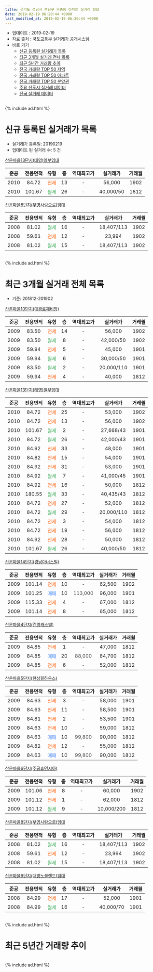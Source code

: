 ```yaml
---
title: 경기도 성남시 분당구 운중동 아파트 실거래 정보
date: 2019-02-19 06:20:44 +0900
last_modified_at: 2019-02-19 06:20:44 +0900
---
```


* 업데이트 : 2019-02-19
* 자료 출처 : [국토교통부 실거래가 공개시스템](http://rt.molit.go.kr)
* 바로 가기
    * [신규 등록된 실거래가 목록](#신규-등록된-실거래가-목록)
    * [최근 3개월 실거래 전체 목록](#최근-3개월-실거래-전체-목록)
    * [최근 5년간 거래량 추이](#최근-5년간-거래량-추이)
    * [전국 거래량 TOP 50 지역](https://ayogom.github.io/apt-trade-info/최근-3개월-전국에서-가장-거래가-많이-발생한-지역)
    * [전국 거래량 TOP 50 아파트](https://ayogom.github.io/apt-trade-info/최근-3개월-전국에서-가장-거래가-많이-발생한-아파트)
    * [전국 거래량 TOP 50 분양권](https://ayogom.github.io/apt-trade-info/최근-3개월-전국에서-가장-거래가-많이-발생한-분양권)
    * [주요 신도시 실거래 데이터](https://ayogom.github.io/apt-trade-info/주요-신도시)
    * [전국 실거래 데이터](https://ayogom.github.io/apt-trade-info/전국)
<br>
{% include ad.html %}
<br>

# 신규 등록된 실거래가 목록
* 실거래가 등록일: 20190219
* 업데이트 된 실거래 수: 5 건


[산운마을13단지(태영)일부임대](https://search.naver.com/search.naver?query=%EA%B2%BD%EA%B8%B0%EB%8F%84+%EC%84%B1%EB%82%A8%EC%8B%9C+%EB%B6%84%EB%8B%B9%EA%B5%AC+%EC%9A%B4%EC%A4%91%EB%8F%99+%EC%82%B0%EC%9A%B4%EB%A7%88%EC%9D%8413%EB%8B%A8%EC%A7%80%28%ED%83%9C%EC%98%81%29%EC%9D%BC%EB%B6%80%EC%9E%84%EB%8C%80)

|준공|전용면적|유형|층|역대최고가|실거래가|거래월|
|:---:|:---:|:---:|:---:|:---:|:---:|:---:|
|2010|84.72|<span style="color:#ff5a00">전세</span>|13|<span style="color:#444444">-</span>|56,000|1902|
|2010|101.67|<span style="color:#34a853">월세</span>|26|<span style="color:#444444">-</span>|40,000/50|1812|

[산운마을8단지(부영사랑으로)임대](https://search.naver.com/search.naver?query=%EA%B2%BD%EA%B8%B0%EB%8F%84+%EC%84%B1%EB%82%A8%EC%8B%9C+%EB%B6%84%EB%8B%B9%EA%B5%AC+%EC%9A%B4%EC%A4%91%EB%8F%99+%EC%82%B0%EC%9A%B4%EB%A7%88%EC%9D%848%EB%8B%A8%EC%A7%80%28%EB%B6%80%EC%98%81%EC%82%AC%EB%9E%91%EC%9C%BC%EB%A1%9C%29%EC%9E%84%EB%8C%80)

|준공|전용면적|유형|층|역대최고가|실거래가|거래월|
|:---:|:---:|:---:|:---:|:---:|:---:|:---:|
|2008|81.02|<span style="color:#34a853">월세</span>|16|<span style="color:#444444">-</span>|18,407/113|1902|
|2008|59.61|<span style="color:#ff5a00">전세</span>|12|<span style="color:#444444">-</span>|23,994|1902|
|2008|81.02|<span style="color:#34a853">월세</span>|15|<span style="color:#444444">-</span>|18,407/113|1902|


<br>
{% include ad.html %}
<br>

# 최근 3개월 실거래 전체 목록
* 기준: 201812-201902


[산운마을10단지(대광로제비앙)](https://search.naver.com/search.naver?query=%EA%B2%BD%EA%B8%B0%EB%8F%84+%EC%84%B1%EB%82%A8%EC%8B%9C+%EB%B6%84%EB%8B%B9%EA%B5%AC+%EC%9A%B4%EC%A4%91%EB%8F%99+%EC%82%B0%EC%9A%B4%EB%A7%88%EC%9D%8410%EB%8B%A8%EC%A7%80%28%EB%8C%80%EA%B4%91%EB%A1%9C%EC%A0%9C%EB%B9%84%EC%95%99%29)

|준공|전용면적|유형|층|역대최고가|실거래가|거래월|
|:---:|:---:|:---:|:---:|:---:|:---:|:---:|
|2009|83.50|<span style="color:#ff5a00">전세</span>|14|<span style="color:#444444">-</span>|56,000|1902|
|2009|83.50|<span style="color:#34a853">월세</span>|8|<span style="color:#444444">-</span>|42,000/50|1902|
|2009|59.94|<span style="color:#ff5a00">전세</span>|5|<span style="color:#444444">-</span>|45,000|1901|
|2009|59.94|<span style="color:#34a853">월세</span>|6|<span style="color:#444444">-</span>|30,000/50|1901|
|2009|83.50|<span style="color:#34a853">월세</span>|2|<span style="color:#444444">-</span>|20,000/110|1901|
|2009|59.94|<span style="color:#ff5a00">전세</span>|4|<span style="color:#444444">-</span>|40,000|1812|

[산운마을13단지(태영)일부임대](https://search.naver.com/search.naver?query=%EA%B2%BD%EA%B8%B0%EB%8F%84+%EC%84%B1%EB%82%A8%EC%8B%9C+%EB%B6%84%EB%8B%B9%EA%B5%AC+%EC%9A%B4%EC%A4%91%EB%8F%99+%EC%82%B0%EC%9A%B4%EB%A7%88%EC%9D%8413%EB%8B%A8%EC%A7%80%28%ED%83%9C%EC%98%81%29%EC%9D%BC%EB%B6%80%EC%9E%84%EB%8C%80)

|준공|전용면적|유형|층|역대최고가|실거래가|거래월|
|:---:|:---:|:---:|:---:|:---:|:---:|:---:|
|2010|84.72|<span style="color:#ff5a00">전세</span>|25|<span style="color:#444444">-</span>|53,000|1902|
|2010|84.72|<span style="color:#ff5a00">전세</span>|13|<span style="color:#444444">-</span>|56,000|1902|
|2010|101.67|<span style="color:#34a853">월세</span>|2|<span style="color:#444444">-</span>|27,668/43|1901|
|2010|84.72|<span style="color:#34a853">월세</span>|26|<span style="color:#444444">-</span>|42,000/43|1901|
|2010|84.92|<span style="color:#ff5a00">전세</span>|33|<span style="color:#444444">-</span>|48,000|1901|
|2010|84.82|<span style="color:#ff5a00">전세</span>|15|<span style="color:#444444">-</span>|54,000|1901|
|2010|84.92|<span style="color:#ff5a00">전세</span>|31|<span style="color:#444444">-</span>|53,000|1901|
|2010|84.92|<span style="color:#34a853">월세</span>|7|<span style="color:#444444">-</span>|41,000/45|1901|
|2010|84.92|<span style="color:#ff5a00">전세</span>|16|<span style="color:#444444">-</span>|50,000|1812|
|2010|180.55|<span style="color:#34a853">월세</span>|33|<span style="color:#444444">-</span>|40,435/43|1812|
|2010|84.72|<span style="color:#ff5a00">전세</span>|27|<span style="color:#444444">-</span>|52,000|1812|
|2010|84.72|<span style="color:#34a853">월세</span>|29|<span style="color:#444444">-</span>|20,000/110|1812|
|2010|84.72|<span style="color:#ff5a00">전세</span>|3|<span style="color:#444444">-</span>|54,000|1812|
|2010|84.72|<span style="color:#ff5a00">전세</span>|19|<span style="color:#444444">-</span>|56,000|1812|
|2010|84.92|<span style="color:#ff5a00">전세</span>|28|<span style="color:#444444">-</span>|50,000|1812|
|2010|101.67|<span style="color:#34a853">월세</span>|26|<span style="color:#444444">-</span>|40,000/50|1812|

[산운마을14단지(경남아너스빌)](https://search.naver.com/search.naver?query=%EA%B2%BD%EA%B8%B0%EB%8F%84+%EC%84%B1%EB%82%A8%EC%8B%9C+%EB%B6%84%EB%8B%B9%EA%B5%AC+%EC%9A%B4%EC%A4%91%EB%8F%99+%EC%82%B0%EC%9A%B4%EB%A7%88%EC%9D%8414%EB%8B%A8%EC%A7%80%28%EA%B2%BD%EB%82%A8%EC%95%84%EB%84%88%EC%8A%A4%EB%B9%8C%29)

|준공|전용면적|유형|층|역대최고가|실거래가|거래월|
|:---:|:---:|:---:|:---:|:---:|:---:|:---:|
|2009|101.14|<span style="color:#ff5a00">전세</span>|10|<span style="color:#444444">-</span>|62,500|1902|
|2009|101.25|<span style="color:#4285f3">매매</span>|10|<span style="color:#444444">113,000</span>|96,000|1901|
|2009|115.33|<span style="color:#ff5a00">전세</span>|4|<span style="color:#444444">-</span>|67,000|1812|
|2009|101.14|<span style="color:#ff5a00">전세</span>|8|<span style="color:#444444">-</span>|65,000|1812|

[산운마을4단지(건영캐스빌)](https://search.naver.com/search.naver?query=%EA%B2%BD%EA%B8%B0%EB%8F%84+%EC%84%B1%EB%82%A8%EC%8B%9C+%EB%B6%84%EB%8B%B9%EA%B5%AC+%EC%9A%B4%EC%A4%91%EB%8F%99+%EC%82%B0%EC%9A%B4%EB%A7%88%EC%9D%844%EB%8B%A8%EC%A7%80%28%EA%B1%B4%EC%98%81%EC%BA%90%EC%8A%A4%EB%B9%8C%29)

|준공|전용면적|유형|층|역대최고가|실거래가|거래월|
|:---:|:---:|:---:|:---:|:---:|:---:|:---:|
|2009|84.85|<span style="color:#ff5a00">전세</span>|1|<span style="color:#444444">-</span>|47,000|1812|
|2009|84.85|<span style="color:#4285f3">매매</span>|20|<span style="color:#444444">88,000</span>|84,700|1812|
|2009|84.85|<span style="color:#ff5a00">전세</span>|6|<span style="color:#444444">-</span>|52,000|1812|

[산운마을5단지(한성필하우스)](https://search.naver.com/search.naver?query=%EA%B2%BD%EA%B8%B0%EB%8F%84+%EC%84%B1%EB%82%A8%EC%8B%9C+%EB%B6%84%EB%8B%B9%EA%B5%AC+%EC%9A%B4%EC%A4%91%EB%8F%99+%EC%82%B0%EC%9A%B4%EB%A7%88%EC%9D%845%EB%8B%A8%EC%A7%80%28%ED%95%9C%EC%84%B1%ED%95%84%ED%95%98%EC%9A%B0%EC%8A%A4%29)

|준공|전용면적|유형|층|역대최고가|실거래가|거래월|
|:---:|:---:|:---:|:---:|:---:|:---:|:---:|
|2009|84.63|<span style="color:#ff5a00">전세</span>|3|<span style="color:#444444">-</span>|58,000|1901|
|2009|84.63|<span style="color:#ff5a00">전세</span>|11|<span style="color:#444444">-</span>|58,500|1901|
|2009|84.81|<span style="color:#ff5a00">전세</span>|2|<span style="color:#444444">-</span>|53,500|1901|
|2009|84.63|<span style="color:#ff5a00">전세</span>|10|<span style="color:#444444">-</span>|59,000|1812|
|2009|84.63|<span style="color:#4285f3">매매</span>|10|<span style="color:#444444">99,800</span>|90,000|1812|
|2009|84.82|<span style="color:#ff5a00">전세</span>|12|<span style="color:#444444">-</span>|55,000|1812|
|2009|84.63|<span style="color:#4285f3">매매</span>|10|<span style="color:#444444">99,800</span>|90,000|1812|

[산운마을6단지(주공휴먼시아)](https://search.naver.com/search.naver?query=%EA%B2%BD%EA%B8%B0%EB%8F%84+%EC%84%B1%EB%82%A8%EC%8B%9C+%EB%B6%84%EB%8B%B9%EA%B5%AC+%EC%9A%B4%EC%A4%91%EB%8F%99+%EC%82%B0%EC%9A%B4%EB%A7%88%EC%9D%846%EB%8B%A8%EC%A7%80%28%EC%A3%BC%EA%B3%B5%ED%9C%B4%EB%A8%BC%EC%8B%9C%EC%95%84%29)

|준공|전용면적|유형|층|역대최고가|실거래가|거래월|
|:---:|:---:|:---:|:---:|:---:|:---:|:---:|
|2009|101.06|<span style="color:#ff5a00">전세</span>|8|<span style="color:#444444">-</span>|60,000|1902|
|2009|101.12|<span style="color:#ff5a00">전세</span>|1|<span style="color:#444444">-</span>|62,000|1812|
|2009|101.12|<span style="color:#34a853">월세</span>|9|<span style="color:#444444">-</span>|10,000/200|1812|

[산운마을8단지(부영사랑으로)임대](https://search.naver.com/search.naver?query=%EA%B2%BD%EA%B8%B0%EB%8F%84+%EC%84%B1%EB%82%A8%EC%8B%9C+%EB%B6%84%EB%8B%B9%EA%B5%AC+%EC%9A%B4%EC%A4%91%EB%8F%99+%EC%82%B0%EC%9A%B4%EB%A7%88%EC%9D%848%EB%8B%A8%EC%A7%80%28%EB%B6%80%EC%98%81%EC%82%AC%EB%9E%91%EC%9C%BC%EB%A1%9C%29%EC%9E%84%EB%8C%80)

|준공|전용면적|유형|층|역대최고가|실거래가|거래월|
|:---:|:---:|:---:|:---:|:---:|:---:|:---:|
|2008|81.02|<span style="color:#34a853">월세</span>|16|<span style="color:#444444">-</span>|18,407/113|1902|
|2008|59.61|<span style="color:#ff5a00">전세</span>|12|<span style="color:#444444">-</span>|23,994|1902|
|2008|81.02|<span style="color:#34a853">월세</span>|15|<span style="color:#444444">-</span>|18,407/113|1902|


<script async src="//pagead2.googlesyndication.com/pagead/js/adsbygoogle.js"></script>
<!-- 기본 -->
<ins class="adsbygoogle"
     style="display:block"
     data-ad-client="ca-pub-2446590836940007"
     data-ad-slot="1659523306"
     data-ad-format="auto"
     data-full-width-responsive="true"></ins>
<script>
(adsbygoogle = window.adsbygoogle || []).push({});
</script>


[산운마을9단지(대방노블랜드)임대](https://search.naver.com/search.naver?query=%EA%B2%BD%EA%B8%B0%EB%8F%84+%EC%84%B1%EB%82%A8%EC%8B%9C+%EB%B6%84%EB%8B%B9%EA%B5%AC+%EC%9A%B4%EC%A4%91%EB%8F%99+%EC%82%B0%EC%9A%B4%EB%A7%88%EC%9D%849%EB%8B%A8%EC%A7%80%28%EB%8C%80%EB%B0%A9%EB%85%B8%EB%B8%94%EB%9E%9C%EB%93%9C%29%EC%9E%84%EB%8C%80)

|준공|전용면적|유형|층|역대최고가|실거래가|거래월|
|:---:|:---:|:---:|:---:|:---:|:---:|:---:|
|2008|84.99|<span style="color:#ff5a00">전세</span>|17|<span style="color:#444444">-</span>|52,000|1901|
|2008|84.99|<span style="color:#34a853">월세</span>|16|<span style="color:#444444">-</span>|40,000/70|1901|


<br>
{% include ad.html %}
<br>

# 최근 5년간 거래량 추이


<div style="width:100%;">
    <canvas id="deal_progress" height="200"></canvas>
</div>

<script>
new Chart(document.getElementById("deal_progress"), {
    type: 'line',
    data: {
        labels: ['201402','201403','201404','201405','201406','201407','201408','201409','201410','201411','201412','201501','201502','201503','201504','201505','201506','201507','201508','201509','201510','201511','201512','201601','201602','201603','201604','201605','201606','201607','201608','201609','201610','201611','201612','201701','201702','201703','201704','201705','201706','201707','201708','201709','201710','201711','201712','201801','201802','201803','201804','201805','201806','201807','201808','201809','201810','201811','201812','201901','201902'],
        datasets: [{
            label: '매매',
            pointRadius: 1,
            data: [23, 12, 12, 14, 16, 9, 26, 18, 20, 16, 12, 20, 24, 14, 18, 15, 18, 16, 14, 18, 19, 15, 5, 7, 3, 9, 21, 22, 31, 19, 26, 28, 24, 12, 10, 3, 7, 9, 23, 43, 26, 44, 20, 19, 12, 15, 23, 34, 13, 12, 5, 5, 6, 8, 24, 10, 2, 3, 3, 1, 0],
            borderColor: "rgba(255, 201, 14, 1)",
            backgroundColor: "rgba(255, 201, 14, 0.5)",
            fill: false,
            lineTension: 0
        },{
            label: '전월세',
            pointRadius: 1,
            data: [41, 20, 29, 56, 47, 124, 64, 42, 43, 40, 27, 33, 33, 36, 36, 37, 29, 38, 193, 36, 26, 35, 19, 34, 40, 29, 26, 19, 34, 193, 70, 55, 46, 34, 37, 30, 44, 31, 23, 30, 40, 16, 175, 25, 23, 25, 28, 35, 52, 32, 23, 16, 23, 157, 30, 35, 35, 21, 17, 14, 9],
            borderColor: "rgba(0, 141, 185, 1)",
            backgroundColor: "rgba(0, 141, 185, 0.5)",
            fill: false,
            lineTension: 0
        }
        ]
    },
    options: {
        responsive: true,
        title: {
            display: false
        },
        tooltips: {
            mode: 'index',
            intersect: false
        },
        hover: {
            mode: 'nearest',
            intersect: true
        },
        scales: {
            xAxes: [{
                display: true,
                scaleLabel: {
                    display: true,
                    labelString: '년/월'
                }
            }],
            yAxes: [{
                display: true,
                ticks: {
                    suggestedMin: 0,
                },
                scaleLabel: {
                    display: true,
                    labelString: '실거래 수'
                }
            }]
        }
    }
});

</script>


<br>
{% include ad.html %}
<br>

